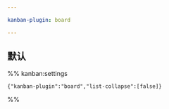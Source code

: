 ```yaml
---

kanban-plugin: board

---
```


## 默认





%% kanban:settings
```
{"kanban-plugin":"board","list-collapse":[false]}
```
%%
